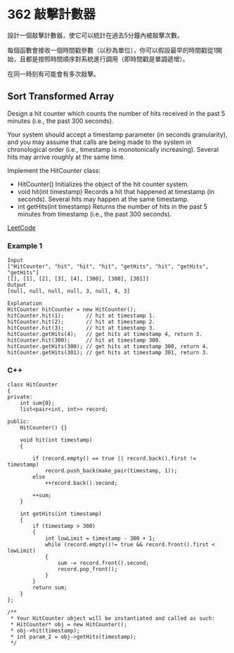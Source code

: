 # 362 敲擊計數器

設計一個敲擊計數器，使它可以統計在過去5分鐘內被敲擊次數。

每個函數會接收一個時間戳參數（以秒為單位），你可以假設最早的時間戳從1開始，且都是按照時間順序對系統進行調用（即時間戳是單調遞增）。

在同一時刻有可能會有多次敲擊。

## Sort Transformed Array

Design a hit counter which counts the number of hits received in the past 5 minutes (i.e., the past 300 seconds).

Your system should accept a timestamp parameter (in seconds granularity), and you may assume that calls are being made to the system in chronological order (i.e., timestamp is monotonically increasing). Several hits may arrive roughly at the same time.

Implement the HitCounter class:

* HitCounter() Initializes the object of the hit counter system.
* void hit(int timestamp) Records a hit that happened at timestamp (in seconds). Several hits may happen at the same timestamp.
* int getHits(int timestamp) Returns the number of hits in the past 5 minutes from timestamp (i.e., the past 300 seconds).


[LeetCode](https://leetcode-cn.com/problems/design-hit-counter/)

### Example 1

```
Input
["HitCounter", "hit", "hit", "hit", "getHits", "hit", "getHits", "getHits"]
[[], [1], [2], [3], [4], [300], [300], [301]]
Output
[null, null, null, null, 3, null, 4, 3]

Explanation
HitCounter hitCounter = new HitCounter();
hitCounter.hit(1);       // hit at timestamp 1.
hitCounter.hit(2);       // hit at timestamp 2.
hitCounter.hit(3);       // hit at timestamp 3.
hitCounter.getHits(4);   // get hits at timestamp 4, return 3.
hitCounter.hit(300);     // hit at timestamp 300.
hitCounter.getHits(300); // get hits at timestamp 300, return 4.
hitCounter.getHits(301); // get hits at timestamp 301, return 3.

```

### C++ 

```
class HitCounter
{
private:
    int sum{0};
    list<pair<int, int>> record;

public:
    HitCounter() {}

    void hit(int timestamp)
    {

        if (record.empty() == true || record.back().first != timestamp)
            record.push_back(make_pair(timestamp, 1));
        else
            ++record.back().second;

        ++sum;
    }

    int getHits(int timestamp)
    {
        if (timestamp > 300)
        {
            int lowLimit = timestamp - 300 + 1;
            while (record.empty()!= true && record.front().first < lowLimit)
            {
                sum -= record.front().second;
                record.pop_front();
            }
        }
        return sum;
    }
};

/**
 * Your HitCounter object will be instantiated and called as such:
 * HitCounter* obj = new HitCounter();
 * obj->hit(timestamp);
 * int param_2 = obj->getHits(timestamp);
 */
```
